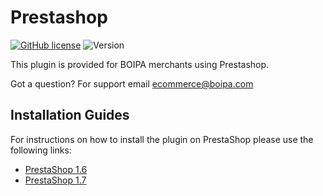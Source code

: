 # Prestashop
[![GitHub license](https://img.shields.io/github/license/BOIPA/Prestashop_plugin)](https://github.com/BOIPA/Prestashop_plugin/blob/master/LICENSE) 
![Version](https://img.shields.io/badge/version-1.1.0-informational)

This plugin is provided for BOIPA merchants using Prestashop.


Got a question? 
For support email <ecommerce@boipa.com>


## Installation Guides

For instructions on how to install the plugin on PrestaShop please use the following links:
* [PrestaShop 1.6](https://github.com/BOIPA/Prestashop_Plugin/wiki/PrestaShop-1.6)
* [PrestaShop 1.7](https://github.com/BOIPA/Prestashop_Plugin/wiki/PrestaShop-1.7)
